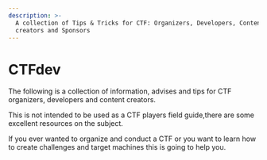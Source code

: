 ```yaml
---
description: >-
  A collection of Tips & Tricks for CTF: Organizers, Developers, Content
  creators and Sponsors
---
```


# CTFdev

The following is a collection of information, advises and tips for CTF organizers, developers and content creators.&#x20;

This is not intended to be used as a CTF players field guide,there are some excellent resources on the subject.

If you ever wanted to organize and conduct a CTF or you want to learn how to create challenges and target machines this is going to help you.





